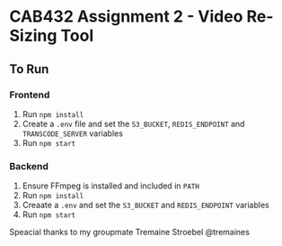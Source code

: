 # CAB432 Assignment 2 - Video Re-Sizing Tool

## To Run

### Frontend

1. Run ```npm install```
2. Create a ```.env``` file and set the ```S3_BUCKET```, ```REDIS_ENDPOINT``` and ```TRANSCODE_SERVER``` variables
3. Run ```npm start```


### Backend

1. Ensure FFmpeg is installed and included in ```PATH```
2. Run ```npm install```
3. Creaate a ```.env``` and set the ```S3_BUCKET``` and ```REDIS_ENDPOINT``` variables
4. Run ```npm start```

Speacial thanks to my groupmate Tremaine Stroebel @tremaines
